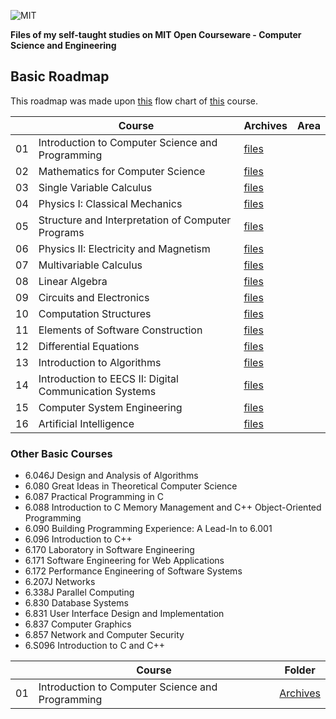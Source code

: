 ![MIT](http://i.imgur.com/Dwcu84C.jpg)

**Files of my self-taught studies on MIT Open Courseware - Computer Science and Engineering**

## Basic Roadmap

This roadmap was made upon [this](http://www.eecs.mit.edu/academics-admissions/undergraduate-programs/course-6-3-computer-science-and-engineering) flow chart of [this](http://www.eecs.mit.edu/academics-admissions/undergraduate-programs/course-6-3-computer-science-and-engineering) course.

||Course|Archives|Area|
|---|---|---|---|
|01|Introduction to Computer Science and Programming|[files](https://github.com/ericdouglas/MIT-computer-science/tree/master/archives/01-introduction-to-computer-science-and-programming)||
|02|Mathematics for Computer Science|[files]()||
|03|Single Variable Calculus|[files]()||
|04|Physics I: Classical Mechanics|[files]()||
|05|Structure and Interpretation of Computer Programs|[files]()||
|06|Physics II: Electricity and Magnetism|[files]()||
|07|Multivariable Calculus|[files]()||
|08|Linear Algebra|[files]()||
|09|Circuits and Electronics|[files]()||
|10|Computation Structures|[files]()||
|11|Elements of Software Construction|[files]()||
|12|Differential Equations|[files]()||
|13|Introduction to Algorithms|[files]()||
|14|Introduction to EECS II: Digital Communication Systems|[files]()||
|15|Computer System Engineering|[files]()||
|16|Artificial Intelligence|[files]()||

### Other Basic Courses

* 6.046J Design and Analysis of Algorithms
* 6.080  Great Ideas in Theoretical Computer Science
* 6.087  Practical Programming in C
* 6.088  Introduction to C Memory Management and C++ Object-Oriented Programming
* 6.090  Building Programming Experience: A Lead-In to 6.001
* 6.096  Introduction to C++
* 6.170  Laboratory in Software Engineering
* 6.171  Software Engineering for Web Applications
* 6.172  Performance Engineering of Software Systems
* 6.207J Networks
* 6.338J Parallel Computing
* 6.830  Database Systems
* 6.831  User Interface Design and Implementation
* 6.837  Computer Graphics
* 6.857  Network and Computer Security
* 6.S096 Introduction to C and C++


||Course|Folder|
|---|---|---|
|01|Introduction to Computer Science and Programming|[Archives]()|
